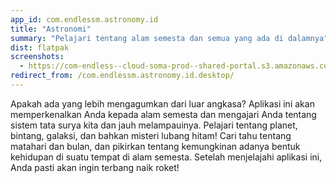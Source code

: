 ```yaml
---
app_id: com.endlessm.astronomy.id
title: "Astronomi"
summary: "Pelajari tentang alam semesta dan semua yang ada di dalamnya"
dist: flatpak
screenshots:
  - https://com-endless--cloud-soma-prod--shared-portal.s3.amazonaws.com/apps.239.screenshots.38036afe-a710-4489-b1ac-e51abc56494d_201810161554565555.png
redirect_from: /com.endlessm.astronomy.id.desktop/
---
```


<p>Apakah ada yang lebih mengagumkan dari luar angkasa? Aplikasi ini akan memperkenalkan Anda kepada alam semesta dan mengajari Anda tentang sistem tata surya kita dan jauh melampauinya. Pelajari tentang planet, bintang, galaksi, dan bahkan misteri lubang hitam! Cari tahu tentang matahari dan bulan, dan pikirkan tentang kemungkinan adanya bentuk kehidupan di suatu tempat di alam semesta. Setelah menjelajahi aplikasi ini, Anda pasti akan ingin terbang naik roket!</p>